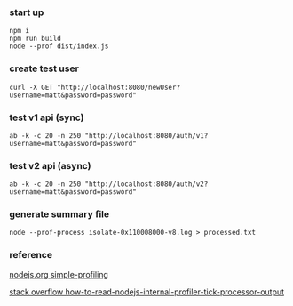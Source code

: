 ### start up
````shell
npm i
npm run build
node --prof dist/index.js
````

### create test user
````shell
curl -X GET "http://localhost:8080/newUser?username=matt&password=password"
````

### test v1 api (sync)
````shell
ab -k -c 20 -n 250 "http://localhost:8080/auth/v1?username=matt&password=password"
````

### test v2 api (async)
````shell
ab -k -c 20 -n 250 "http://localhost:8080/auth/v2?username=matt&password=password"
````

### generate summary file
````shell
node --prof-process isolate-0x110008000-v8.log > processed.txt
````


### reference

[nodejs.org simple-profiling](https://nodejs.org/en/docs/guides/simple-profiling/ "Markdown")

[stack overflow how-to-read-nodejs-internal-profiler-tick-processor-output](https://stackoverflow.com/questions/23934451/how-to-read-nodejs-internal-profiler-tick-processor-output "Markdown")